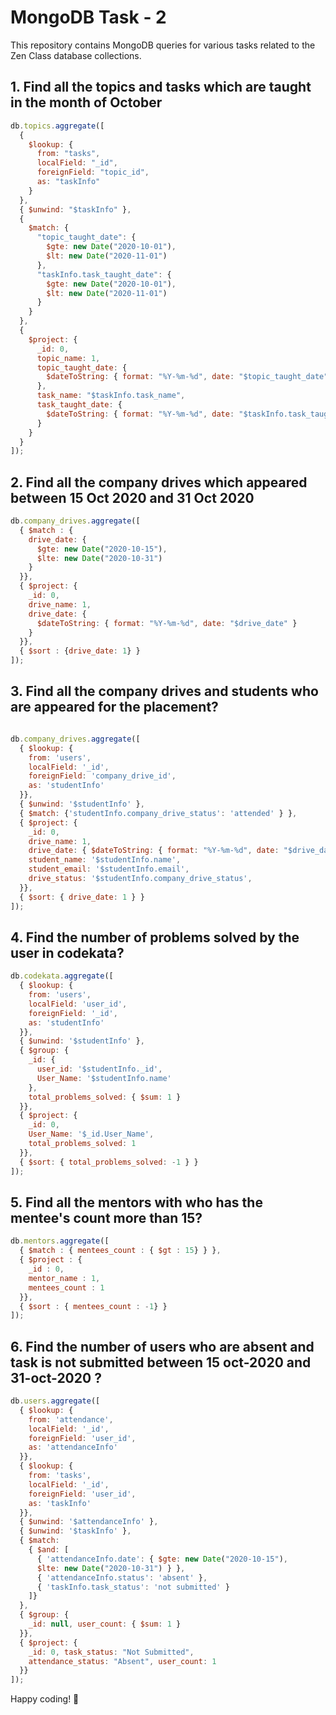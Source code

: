 # MongoDB Task - 2

This repository contains MongoDB queries for various tasks related to the Zen Class database collections.

## 1. Find all the topics and tasks which are taught in the month of October

```javascript
db.topics.aggregate([
  {
    $lookup: {
      from: "tasks",
      localField: "_id",
      foreignField: "topic_id",
      as: "taskInfo"
    }
  },
  { $unwind: "$taskInfo" },
  {
    $match: {
      "topic_taught_date": {
        $gte: new Date("2020-10-01"),
        $lt: new Date("2020-11-01")
      },
      "taskInfo.task_taught_date": {
        $gte: new Date("2020-10-01"),
        $lt: new Date("2020-11-01")
      }
    }
  },
  {
    $project: {
      _id: 0,
      topic_name: 1,
      topic_taught_date: {
        $dateToString: { format: "%Y-%m-%d", date: "$topic_taught_date" }
      },
      task_name: "$taskInfo.task_name",
      task_taught_date: {
        $dateToString: { format: "%Y-%m-%d", date: "$taskInfo.task_taught_date" }
      }
    }
  }
]);
```

## 2. Find all the company drives which appeared between 15 Oct 2020 and 31 Oct 2020

```javascript
db.company_drives.aggregate([
  { $match : {
    drive_date: {
      $gte: new Date("2020-10-15"),
      $lte: new Date("2020-10-31")
    }
  }},
  { $project: {
    _id: 0,
    drive_name: 1,
    drive_date: {
      $dateToString: { format: "%Y-%m-%d", date: "$drive_date" }
    }
  }},
  { $sort : {drive_date: 1} }
]);


```
## 3. Find all the company drives and students who are appeared for the placement?

```javascript

db.company_drives.aggregate([
  { $lookup: {
    from: 'users',
    localField: '_id',
    foreignField: 'company_drive_id',
    as: 'studentInfo'
  }},
  { $unwind: '$studentInfo' },
  { $match: {'studentInfo.company_drive_status': 'attended' } },
  { $project: {
    _id: 0,
    drive_name: 1,
    drive_date: { $dateToString: { format: "%Y-%m-%d", date: "$drive_date" } },
    student_name: '$studentInfo.name',
    student_email: '$studentInfo.email',
    drive_status: '$studentInfo.company_drive_status',
  }},
  { $sort: { drive_date: 1 } }
]);


```
## 4. Find the number of problems solved by the user in codekata?

```javascript
db.codekata.aggregate([
  { $lookup: {
    from: 'users',
    localField: 'user_id',
    foreignField: '_id',
    as: 'studentInfo'
  }},
  { $unwind: '$studentInfo' },
  { $group: {
    _id: {
      user_id: '$studentInfo._id',
      User_Name: '$studentInfo.name'
    },
    total_problems_solved: { $sum: 1 }
  }},
  { $project: {
    _id: 0,
    User_Name: '$_id.User_Name',
    total_problems_solved: 1
  }},
  { $sort: { total_problems_solved: -1 } }
]);

```
## 5. Find all the mentors with who has the mentee's count more than 15?

```javascript
db.mentors.aggregate([
  { $match : { mentees_count : { $gt : 15} } },
  { $project : {
    _id : 0,
    mentor_name : 1,
    mentees_count : 1
  }},
  { $sort : { mentees_count : -1} }
]);

```
## 6. Find the number of users who are absent and task is not submitted between 15 oct-2020 and 31-oct-2020 ?

```javascript
db.users.aggregate([
  { $lookup: {
    from: 'attendance',
    localField: '_id',
    foreignField: 'user_id',
    as: 'attendanceInfo'
  }},
  { $lookup: {
    from: 'tasks',
    localField: '_id',
    foreignField: 'user_id',
    as: 'taskInfo'
  }},
  { $unwind: '$attendanceInfo' },
  { $unwind: '$taskInfo' },
  { $match:
    { $and: [
      { 'attendanceInfo.date': { $gte: new Date("2020-10-15"),
      $lte: new Date("2020-10-31") } },
      { 'attendanceInfo.status': 'absent' },
      { 'taskInfo.task_status': 'not submitted' }
    ]}
  },
  { $group: {
    _id: null, user_count: { $sum: 1 }
  }},
  { $project: {
    _id: 0, task_status: "Not Submitted",
    attendance_status: "Absent", user_count: 1
  }} 
]);

```


Happy coding! 🚀
